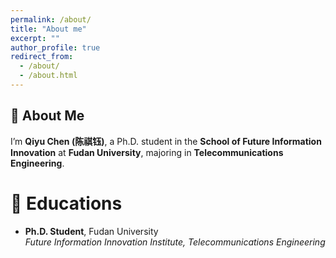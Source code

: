 ```yaml
---
permalink: /about/
title: "About me"
excerpt: ""
author_profile: true
redirect_from: 
  - /about/
  - /about.html
---
```



<span class='anchor' id='about-me'></span>
## 👋 About Me
I’m **Qiyu Chen (陈祺钰)**, a Ph.D. student in the **School of Future Information Innovation** at **Fudan University**, majoring in **Telecommunications Engineering**.

# 📖 Educations
- **Ph.D. Student**, Fudan University  
  _Future Information Innovation Institute, Telecommunications Engineering_
